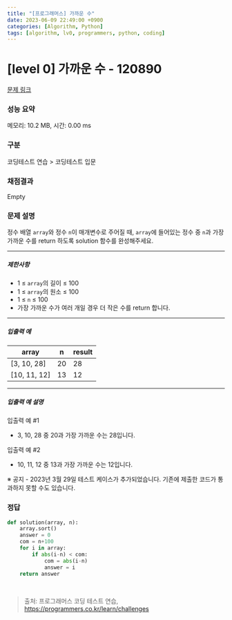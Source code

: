 ```yaml
---
title: "[프로그래머스] 가까운 수"
date: 2023-06-09 22:49:00 +0900
categories: [Algorithm, Python]
tags: [algorithm, lv0, programmers, python, coding]
---
```


# [level 0] 가까운 수 - 120890

[문제 링크](https://school.programmers.co.kr/learn/courses/30/lessons/120890)

### 성능 요약

메모리: 10.2 MB, 시간: 0.00 ms

### 구분

코딩테스트 연습 > 코딩테스트 입문

### 채점결과

Empty

### 문제 설명

<p>정수 배열 <code>array</code>와 정수 <code>n</code>이 매개변수로 주어질 때, <code>array</code>에 들어있는 정수 중 <code>n</code>과 가장 가까운 수를 return 하도록 solution 함수를 완성해주세요.</p>

<hr>

<h5>제한사항</h5>

<ul>
<li>1 ≤ <code>array</code>의 길이 ≤ 100</li>
<li>1 ≤ <code>array</code>의 원소 ≤ 100</li>
<li>1 ≤ <code>n</code> ≤ 100</li>
<li>가장 가까운 수가 여러 개일 경우 더 작은 수를 return 합니다.</li>
</ul>

<hr>

<h5>입출력 예</h5>

| array        | n  | result |
|--------------|----|--------|
| [3, 10, 28]  | 20 | 28     |
| [10, 11, 12] | 13 | 12     |

<hr>

<h5>입출력 예 설명</h5>

<p>입출력 예 #1</p>

<ul>
<li>3, 10, 28 중 20과 가장 가까운 수는 28입니다.</li>
</ul>

<p>입출력 예 #2</p>

<ul>
<li>10, 11, 12 중 13과 가장 가까운 수는 12입니다.</li>
</ul>

<p>※ 공지 - 2023년 3월 29일 테스트 케이스가 추가되었습니다. 기존에 제출한 코드가 통과하지 못할 수도 있습니다.</p>

### 정답

```python
def solution(array, n):
    array.sort()
    answer = 0
    com = n+100
    for i in array:
        if abs(i-n) < com:
            com = abs(i-n)
            answer = i
    return answer
```

<br>

> 출처: 프로그래머스 코딩 테스트 연습, https://programmers.co.kr/learn/challenges
